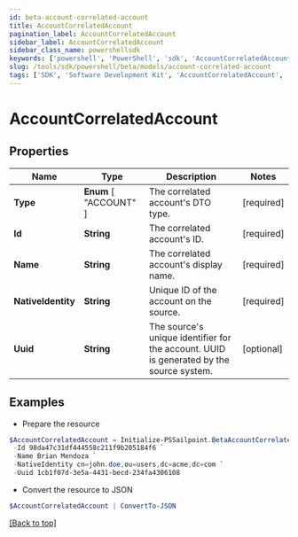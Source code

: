 ```yaml
---
id: beta-account-correlated-account
title: AccountCorrelatedAccount
pagination_label: AccountCorrelatedAccount
sidebar_label: AccountCorrelatedAccount
sidebar_class_name: powershellsdk
keywords: ['powershell', 'PowerShell', 'sdk', 'AccountCorrelatedAccount', 'BetaAccountCorrelatedAccount'] 
slug: /tools/sdk/powershell/beta/models/account-correlated-account
tags: ['SDK', 'Software Development Kit', 'AccountCorrelatedAccount', 'BetaAccountCorrelatedAccount']
---
```



# AccountCorrelatedAccount

## Properties

Name | Type | Description | Notes
------------ | ------------- | ------------- | -------------
**Type** |  **Enum** [  "ACCOUNT" ] | The correlated account's DTO type. | [required]
**Id** | **String** | The correlated account's ID. | [required]
**Name** | **String** | The correlated account's display name. | [required]
**NativeIdentity** | **String** | Unique ID of the account on the source. | [required]
**Uuid** | **String** | The source's unique identifier for the account. UUID is generated by the source system. | [optional] 

## Examples

- Prepare the resource
```powershell
$AccountCorrelatedAccount = Initialize-PSSailpoint.BetaAccountCorrelatedAccount  -Type ACCOUNT `
 -Id 98da47c31df444558c211f9b205184f6 `
 -Name Brian Mendoza `
 -NativeIdentity cn=john.doe,ou=users,dc=acme,dc=com `
 -Uuid 1cb1f07d-3e5a-4431-becd-234fa4306108
```

- Convert the resource to JSON
```powershell
$AccountCorrelatedAccount | ConvertTo-JSON
```


[[Back to top]](#) 

